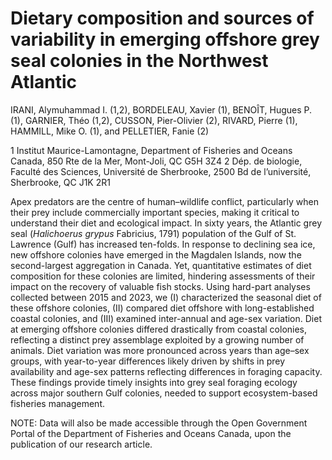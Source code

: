 # Dietary composition and sources of variability in emerging offshore grey seal colonies in the Northwest Atlantic

IRANI, Alymuhammad I. (1,2), BORDELEAU, Xavier (1), BENOÎT, Hugues P. (1), GARNIER, Théo (1,2), CUSSON, Pier-Olivier (2), RIVARD, Pierre (1), HAMMILL, Mike O. (1), and PELLETIER, Fanie (2)

1 Institut Maurice-Lamontagne, Department of Fisheries and Oceans Canada, 850 Rte de la Mer, Mont-Joli, QC G5H 3Z4 
2 Dép. de biologie, Faculté des Sciences, Université de Sherbrooke, 2500 Bd de l’université, Sherbrooke, QC J1K 2R1

Apex predators are the centre of human–wildlife conflict, particularly when their prey include commercially important species, making it critical to understand their diet and ecological impact. In sixty years, the Atlantic grey seal (*Halichoerus grypus* Fabricius, 1791) population of the Gulf of St. Lawrence (Gulf) has increased ten-folds. In response to declining sea ice, new offshore colonies have emerged in the Magdalen Islands, now the second-largest aggregation in Canada. Yet, quantitative estimates of diet composition for these colonies are limited, hindering assessments of their impact on the recovery of valuable fish stocks. Using hard-part analyses collected between 2015 and 2023, we (I) characterized the seasonal diet of these offshore colonies, (II) compared diet offshore with long-established coastal colonies, and (III) examined inter-annual and age-sex variation. Diet at emerging offshore colonies differed drastically from coastal colonies, reflecting a distinct prey assemblage exploited by a growing number of animals. Diet variation was more pronounced across years than age–sex groups, with year-to-year differences likely driven by shifts in prey availability and age-sex patterns reflecting differences in foraging capacity. These findings provide timely insights into grey seal foraging ecology across major southern Gulf colonies, needed to support ecosystem-based fisheries management.

NOTE: Data will also be made accessible through the Open Government Portal of the Department of Fisheries and Oceans Canada, upon the publication of our research article.

